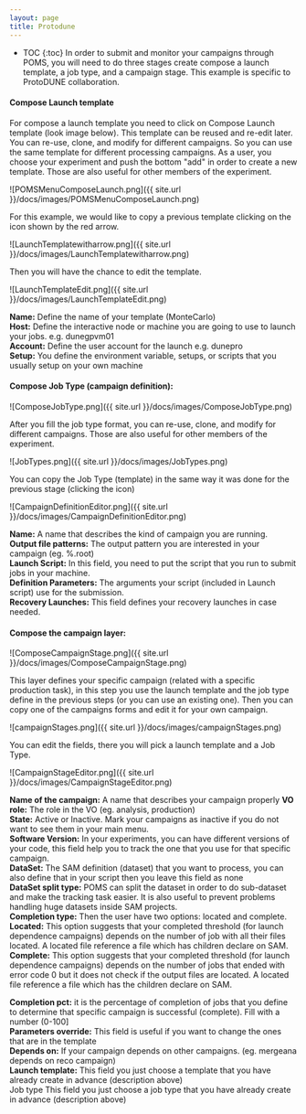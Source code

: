 ```yaml
---
layout: page
title: Protodune
---
```

* TOC
{:toc}
In order to submit and monitor your campaigns through POMS, you will need to do three stages create compose a launch template, a job type, and a campaign stage. This example is specific to ProtoDUNE collaboration.

#### Compose Launch template

For compose a launch template you need to click on Compose Launch template (look image below). This template can be reused and re-edit later. You can re-use, clone, and modify for different campaigns. So you can use the same template for different processing campaigns. As a user, you choose your experiment and push the bottom "add" in order to create a new template. Those are also useful for other members of the experiment.

![POMSMenuComposeLaunch.png]({{ site.url }}/docs/images/POMSMenuComposeLaunch.png)

For this example, we would like to copy a previous template clicking on the icon shown by the red arrow.

![LaunchTemplatewitharrow.png]({{ site.url }}/docs/images/LaunchTemplatewitharrow.png)

Then you will have the chance to edit the template.

![LaunchTemplateEdit.png]({{ site.url }}/docs/images/LaunchTemplateEdit.png)

**Name:** Define the name of your template (MonteCarlo)  
**Host:** Define the interactive node or machine you are going to use to launch your jobs. e.g. dunegpvm01  
**Account:** Define the user account for the launch e.g. dunepro  
**Setup:** You define the environment variable, setups, or scripts that you usually setup on your own machine

#### Compose Job Type (campaign definition):
![ComposeJobType.png]({{ site.url }}/docs/images/ComposeJobType.png)

After you fill the job type format, you can re-use, clone, and modify for different campaigns. Those are also useful for other members of the experiment.

![JobTypes.png]({{ site.url }}/docs/images/JobTypes.png)

You can copy the Job Type (template) in the same way it was done for the previous stage (clicking the icon)

![CampaignDefinitionEditor.png]({{ site.url }}/docs/images/CampaignDefinitionEditor.png)

**Name:** A name that describes the kind of campaign you are running.  
**Output file patterns:** The output pattern you are interested in your campaign (eg. %.root)  
**Launch Script:** In this field, you need to put the script that you run to submit jobs in your machine.  
**Definition Parameters:** The arguments your script (included in Launch script) use for the submission.  
**Recovery Launches:** This field defines your recovery launches in case needed.

#### Compose the campaign layer:
![ComposeCampaignStage.png]({{ site.url }}/docs/images/ComposeCampaignStage.png)

This layer defines your specific campaign (related with a specific production task), in this step you use the launch template and the job type define in the previous steps (or you can use an existing one). Then you can copy one of the campaigns forms and edit it for your own campaign.

![campaignStages.png]({{ site.url }}/docs/images/campaignStages.png)

You can edit the fields, there you will pick a launch template and a Job Type.

![CampaignStageEditor.png]({{ site.url }}/docs/images/CampaignStageEditor.png)

**Name of the campaign:** A name that describes your campaign properly
**VO role:** The role in the VO (eg. analysis, production)  
**State:** Active or Inactive. Mark your campaigns as inactive if you do not want to see them in your main menu.  
**Software Version:** In your experiments, you can have different versions of your code, this field help you to track the one that you use for that specific campaign.  
**DataSet:** The SAM definition (dataset) that you want to process, you can also define that in your script then you leave this field as none  
**DataSet split type:** POMS can split the dataset in order to do sub-dataset and make the tracking task easier. It is also useful to prevent problems handling huge datasets inside SAM projects.  
**Completion type:** Then the user have two options: located and complete.  
**Located:** This option suggests that your completed threshold (for launch dependence campaigns) depends on the number of job with all their files located. A located file reference a file which has children declare on SAM.  
**Complete:** This option suggests that your completed threshold (for launch dependence campaigns) depends on the number of jobs that ended with error code 0 but it does not check if the output files are located. A located file reference a file which has the children declare on SAM.

**Completion pct:** it is the percentage of completion of jobs that you define to determine that specific campaign is successful (complete). Fill with a number (0-100]  
**Parameters override:** This field is useful if you want to change the ones that are in the template  
**Depends on:** If your campaign depends on other campaigns. (eg. mergeana depends on reco campaign)  
**Launch template:** This field you just choose a template that you have already create in advance (description above)  
Job type This field you just choose a job type that you have already create in advance (description above)